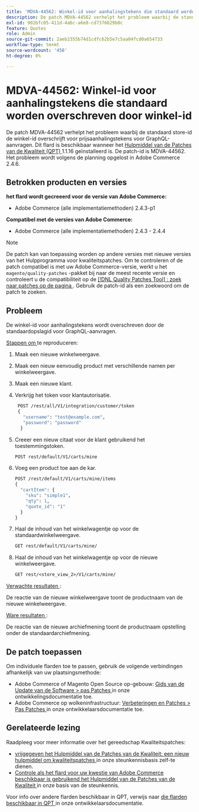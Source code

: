 ```yaml
---
title: 'MDVA-44562: Winkel-id voor aanhalingstekens die standaard worden overschreven door winkel-id'
description: De patch MDVA-44562 verhelpt het probleem waarbij de standaard store-id de winkel-id overschrijft voor prijsaanhalingstekens voor GraphQL-aanvragen. Deze patch is beschikbaar wanneer [Quality Patches Tool (QPT)] (/help/announcements/adobe-commerce-announcements/magento-quality-patches-released-new-tool-to-self-serve-quality-patches.md) 1.1.16 is geïnstalleerd. De patch-id is MDVA-44562. Het probleem wordt volgens de planning opgelost in Adobe Commerce 2.4.6.
exl-id: 902bfc05-411d-4a6c-a6e8-cd7376629b0c
feature: Quotes
role: Admin
source-git-commit: 2aeb2355b74d1cdfc62b5e7c5aa04fcd0a654733
workflow-type: tm+mt
source-wordcount: '458'
ht-degree: 0%

---
```


# MDVA-44562: Winkel-id voor aanhalingstekens die standaard worden overschreven door winkel-id

De patch MDVA-44562 verhelpt het probleem waarbij de standaard store-id de winkel-id overschrijft voor prijsaanhalingstekens voor GraphQL-aanvragen. Dit flard is beschikbaar wanneer het [ Hulpmiddel van de Patches van de Kwaliteit (QPT) ](/help/announcements/adobe-commerce-announcements/magento-quality-patches-released-new-tool-to-self-serve-quality-patches.md) 1.1.16 geïnstalleerd is. De patch-id is MDVA-44562. Het probleem wordt volgens de planning opgelost in Adobe Commerce 2.4.6.

## Betrokken producten en versies

**het flard wordt gecreeerd voor de versie van Adobe Commerce:**

* Adobe Commerce (alle implementatiemethoden) 2.4.3-p1

**Compatibel met de versies van Adobe Commerce:**

* Adobe Commerce (alle implementatiemethoden) 2.4.3 - 2.4.4

>[!NOTE]
>
>De patch kan van toepassing worden op andere versies met nieuwe versies van het Hulpprogramma voor kwaliteitspatches. Om te controleren of de patch compatibel is met uw Adobe Commerce-versie, werkt u het `magento/quality-patches` -pakket bij naar de meest recente versie en controleert u de compatibiliteit op de [[!DNL Quality Patches Tool] : zoek naar patches op de pagina ](https://experienceleague.adobe.com/tools/commerce-quality-patches/index.html?lang=nl-NL) . Gebruik de patch-id als een zoekwoord om de patch te zoeken.

## Probleem

De winkel-id voor aanhalingstekens wordt overschreven door de standaardopslagid voor GraphQL-aanvragen.

<u> Stappen om </u> te reproduceren:

1. Maak een nieuwe winkelweergave.
1. Maak een nieuw eenvoudig product met verschillende namen per winkelweergave.
1. Maak een nieuwe klant.
1. Verkrijg het token voor klantautorisatie.

   ```GraphQL
    POST /rest/all/V1/integration/customer/token
    {
      "username": "test@example.com",
      "password": "password"
     }
   ```

1. Creeer een nieuw citaat voor de klant gebruikend het toestemmingstoken.

   ```GraphQL
   POST rest/default/V1/carts/mine
   ```

1. Voeg een product toe aan de kar.

   ```GraphQL
   POST /rest/default/V1/carts/mine/items
   {
     "cartItem": {
       "sku": "simple1",
       "qty": 1,
       "quote_id": "1"
     }
   }
   ```

1. Haal de inhoud van het winkelwagentje op voor de standaardwinkelweergave.

   ```GraphQL
   GET rest/default/V1/carts/mine/
   ```

1. Haal de inhoud van het winkelwagentje op voor de nieuwe winkelweergave.

   ```GraphQL
   GET rest/<store_view_2>/V1/carts/mine/
   ```

<u> Verwachte resultaten </u>:

De reactie van de nieuwe winkelweergave toont de productnaam van de nieuwe winkelweergave.

<u> Ware resultaten </u>:

De reactie van de nieuwe archiefmening toont de productnaam opstelling onder de standaardarchiefmening.

## De patch toepassen

Om individuele flarden toe te passen, gebruik de volgende verbindingen afhankelijk van uw plaatsingsmethode:

* Adobe Commerce of Magento Open Source op-gebouw: [ Gids van de Update van de Software > pas Patches ](https://experienceleague.adobe.com/nl/docs/commerce-operations/tools/quality-patches-tool/usage) in onze ontwikkelingsdocumentatie toe.
* Adobe Commerce op wolkeninfrastructuur: [ Verbeteringen en Patches > Pas Patches ](https://experienceleague.adobe.com/nl/docs/commerce-cloud-service/user-guide/develop/upgrade/apply-patches) in onze ontwikkelaarsdocumentatie toe.

## Gerelateerde lezing

Raadpleeg voor meer informatie over het gereedschap Kwaliteitspatches:

* [ vrijgegeven het Hulpmiddel van de Patches van de Kwaliteit: een nieuw hulpmiddel om kwaliteitspatches ](/help/announcements/adobe-commerce-announcements/magento-quality-patches-released-new-tool-to-self-serve-quality-patches.md) in onze steunkennisbasis zelf-te dienen.
* [ Controle als het flard voor uw kwestie van Adobe Commerce beschikbaar is gebruikend het Hulpmiddel van de Patches van de Kwaliteit ](/help/support-tools/patches-available-in-qpt-tool/check-patch-for-magento-issue-with-magento-quality-patches.md) in onze basis van de steunkennis.

Voor info over andere flarden beschikbaar in QPT, verwijs naar [ die flarden beschikbaar in QPT ](https://experienceleague.adobe.com/tools/commerce-quality-patches/index.html?lang=nl-NL) in onze ontwikkelaarsdocumentatie.
